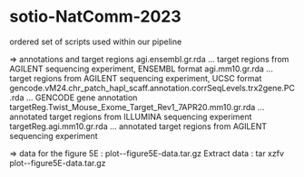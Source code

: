 # sotio-NatComm-2023
ordered set of scripts used within our pipeline

=> annotations and target regions
agi.ensembl.gr.rda                                                          ...  target regions from AGILENT sequencing experiment, ENSEMBL format
agi.mm10.gr.rda                                                             ...  target regions from AGILENT sequencing experiment, UCSC format
gencode.vM24.chr_patch_hapl_scaff.annotation.corrSeqLevels.trx2gene.PC.rda  ...  GENCODE gene annotation
targetReg.Twist_Mouse_Exome_Target_Rev1_7APR20.mm10.gr.rda                  ...  annotated target regions from ILLUMINA sequencing experiment
targetReg.agi.mm10.gr.rda                                                   ...  annotated target regions from AGILENT sequencing experiment

=> data for the figure 5E : plot--figure5E-data.tar.gz
Extract data : tar xzfv plot--figure5E-data.tar.gz
